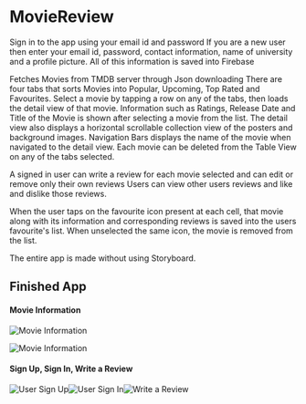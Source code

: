 # MovieReview

Sign in to the app using your email id and password
If you are a new user then enter your email id, password, contact information, name of university and a profile picture.
All of this information is saved into Firebase

Fetches Movies from TMDB server through Json downloading 
There are four tabs that sorts Movies into Popular, Upcoming, Top Rated and Favourites.
Select a movie by tapping a row on any of the tabs, then loads the detail view of that movie.
Information such as Ratings, Release Date and Title of the Movie is shown after selecting a movie from the list.
The detail view also displays a horizontal scrollable collection view of the posters and background images. Navigation Bars displays the name of the movie when navigated to the detail view.
Each movie can be deleted from the Table View on any of the tabs selected. 

A signed in user can write a review for each movie selected and can edit or remove only their own reviews
Users can view other users reviews and like and dislike those reviews.

When the user taps on the favourite icon present at each cell, that movie along with its information and corresponding reviews is saved into the users
favourite's list. When unselected the same icon, the movie is removed from the list.


The entire app is made without using Storyboard.
## Finished App

#### Movie Information
![Movie Information](https://media.giphy.com/media/9JcL0Lo2kV4JdStbOl/giphy.gif)

![Movie Information](https://i.imgur.com/bj0YqkC.gifv)

#### Sign Up, Sign In, Write a Review <br>
<div>
<img style="float:left;" src='https://media.giphy.com/media/RMxlbUSn9lWGHEoEGD/giphy.gif' title='User Sign Up' alt='User Sign Up'/>
<img style="float:left;" src='https://media.giphy.com/media/3XyCkSzdLetS7ISyk7/giphy.gif' title='User Sign In' alt='User Sign In'/>
<img style="float:left;" src='https://media.giphy.com/media/7zYBvcfpddCAuMCsy5/giphy.gif' title='Write a Review' alt='Write a Review'/>
</div>



<!-- ...
#### User Sign Up
![User Sign Up](https://media.giphy.com/media/RMxlbUSn9lWGHEoEGD/giphy.gif)
#### User Sign In
![User Sign In](https://media.giphy.com/media/3XyCkSzdLetS7ISyk7/giphy.gif)
#### Write a Review
![Write a Review](https://media.giphy.com/media/7zYBvcfpddCAuMCsy5/giphy.gif)
 -->

